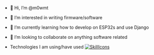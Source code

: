 - 👋 Hi, I’m @m0wmt
- 👀 I’m interested in writing firmware/software
- 🌱 I’m currently learning how to develop on ESP32s and use Django
- 💞️ I’m looking to collaborate on anything software related

- Technologies I am using/have used
[![SkillIcons](https://skillicons.dev/icons?i=c,cpp,java,js,py,pycharm,vscode,vim,linux,github,docker,html,css,nodejs,mongodb,redit,mysql,jquery,angular,php,grafana,arduino,bash,django,redis)]()<br/>
<!--- 
<h4>Technologies I am using/have used</h4>
[![SkillIcons](https://skillicons.dev/icons?i=js,html,css,angular,react,node,py,pycharm,vscode,linux,github,docker,php,grafana,java,c)]<br/>
--->
<!---
m0wmt/m0wmt is a ✨ special ✨ repository because its `README.md` (this file) appears on your GitHub profile.
You can click the Preview link to take a look at your changes.
--->
